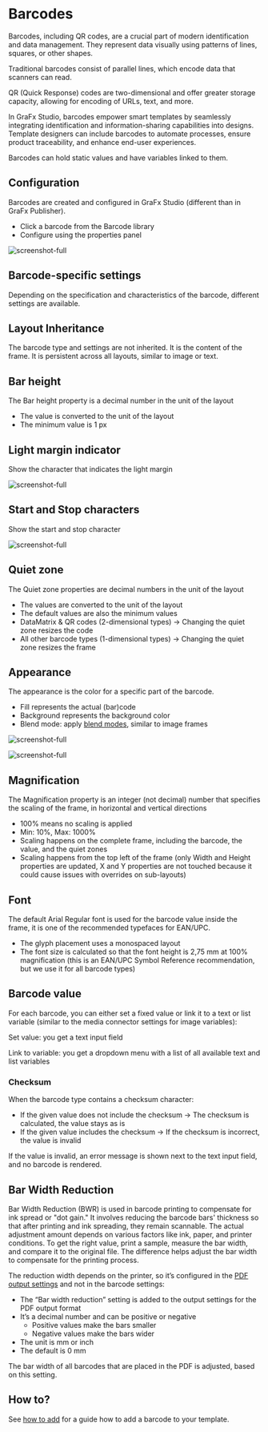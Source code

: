 # Barcodes

Barcodes, including QR codes, are a crucial part of modern identification and data management. They represent data visually using patterns of lines, squares, or other shapes. 

Traditional barcodes consist of parallel lines, which encode data that scanners can read.

QR (Quick Response) codes are two-dimensional and offer greater storage capacity, allowing for encoding of URLs, text, and more.

In GraFx Studio, barcodes empower smart templates by seamlessly integrating identification and information-sharing capabilities into designs. Template designers can include barcodes to automate processes, ensure product traceability, and enhance end-user experiences.

Barcodes can hold static values and have variables linked to them.

## Configuration

Barcodes are created and configured in GraFx Studio (different than in GraFx Publisher).

- Click a barcode from the Barcode library
- Configure using the properties panel

![screenshot-full](barcodes1.gif)

## Barcode-specific settings

Depending on the specification and characteristics of the barcode, different settings are available.

## Layout Inheritance

The barcode type and settings are not inherited. It is the content of the frame. It is persistent across all layouts, similar to image or text.

## Bar height

The Bar height property is a decimal number in the unit of the layout

- The value is converted to the unit of the layout
- The minimum value is 1 px

## Light margin indicator

Show the character that indicates the light margin

![screenshot-full](barcodes2.gif)

## Start and Stop characters

Show the start and stop character

![screenshot-full](barcodes3.gif)


## Quiet zone

The Quiet zone properties are decimal numbers in the unit of the layout

- The values are converted to the unit of the layout
- The default values are also the minimum values
- DataMatrix & QR codes (2-dimensional types) → Changing the quiet zone resizes the code
- All other barcode types (1-dimensional types) → Changing the quiet zone resizes the frame

## Appearance

The appearance is the color for a specific part of the barcode.

- Fill represents the actual (bar)code
- Background represents the background color
- Blend mode: apply [blend modes](/GraFx-Studio/concepts/blendmodes/), similar to image frames

![screenshot-full](qr1.png)

![screenshot-full](qr_blend.png)

## Magnification

The Magnification property is an integer (not decimal) number that specifies the scaling of the frame, in horizontal and vertical directions

- 100% means no scaling is applied
- Min: 10%, Max: 1000%
- Scaling happens on the complete frame, including the barcode, the value, and the quiet zones
- Scaling happens from the top left of the frame (only Width and Height properties are updated, X and Y properties are not touched because it could cause issues with overrides on sub-layouts)

## Font

The default Arial Regular font is used for the barcode value inside the frame, it is one of the recommended typefaces for EAN/UPC.

- The glyph placement uses a monospaced layout
- The font size is calculated so that the font height is 2,75 mm at 100% magnification (this is an EAN/UPC Symbol Reference recommendation, but we use it for all barcode types)

## Barcode value

For each barcode, you can either set a fixed value or link it to a text or list variable (similar to the media connector settings for image variables):

Set value: you get a text input field

Link to variable: you get a dropdown menu with a list of all available text and list variables

### Checksum

When the barcode type contains a checksum character:

- If the given value does not include the checksum → The checksum is calculated, the value stays as is
- If the given value includes the checksum → If the checksum is incorrect, the value is invalid 

If the value is invalid, an error message is shown next to the text input field, and no barcode is rendered.

## Bar Width Reduction


Bar Width Reduction (BWR) is used in barcode printing to compensate for ink spread or "dot gain." It involves reducing the barcode bars' thickness so that after printing and ink spreading, they remain scannable. The actual adjustment amount depends on various factors like ink, paper, and printer conditions. To get the right value, print a sample, measure the bar width, and compare it to the original file. The difference helps adjust the bar width to compensate for the printing process.

The reduction width depends on the printer, so it’s configured in the [PDF output settings](/GraFx-Studio/guides/output/settings/) and not in the barcode settings:

- The “Bar width reduction” setting is added to the output settings for the PDF output format
- It’s a decimal number and can be positive or negative
	- Positive values make the bars smaller
	- Negative values make the bars wider
- The unit is mm or inch
- The default is 0 mm

The bar width of all barcodes that are placed in the PDF is adjusted, based on this setting.

## How to?

See [how to add](/GraFx-Studio/guides/barcodes/add/) for a guide how to add a barcode to your template.